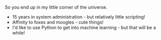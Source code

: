 So you end up in my little corner of the universe.
* 15 years in system administration - but relatively little scripting!
* Affinity to foxes and moogles - cute things!
* I'd like to use Python to get into machine learning - but that will be a while!